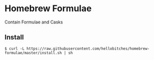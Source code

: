 # Homebrew Formulae

Contain Formulae and Casks

## Install

```shell
$ curl -L https://raw.githubusercontent.com/hellobitches/homebrew-formulae/master/install.sh | sh
```
